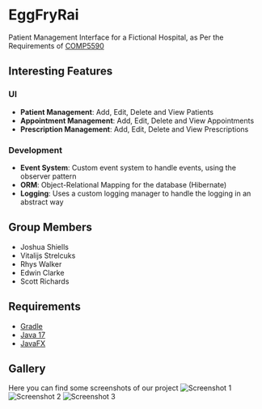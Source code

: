 # EggFryRai
Patient Management Interface for a Fictional Hospital, as Per the Requirements of [COMP5590](https://www.kent.ac.uk/courses/modules/module/COMP5590)

## Interesting Features
### UI
- **Patient Management**: Add, Edit, Delete and View Patients
- **Appointment Management**: Add, Edit, Delete and View Appointments
- **Prescription Management**: Add, Edit, Delete and View Prescriptions
### Development
- **Event System**: Custom event system to handle events, using the observer pattern
- **ORM**: Object-Relational Mapping for the database (Hibernate)
- **Logging**: Uses a custom logging manager to handle the logging in an abstract way

## Group Members
- Joshua Shiells
- Vitalijs Strelcuks
- Rhys Walker
- Edwin Clarke 
- Scott Richards

## Requirements
- [Gradle](https://gradle.org/)
- [Java 17](https://www.oracle.com/java/technologies/javase-jdk17-downloads.html)
- [JavaFX](https://openjfx.io/)

## Gallery
Here you can find some screenshots of our project
<img src="example1" alt="Screenshot 1">
<img src="example2" alt="Screenshot 2">
<img src="example3" alt="Screenshot 3">